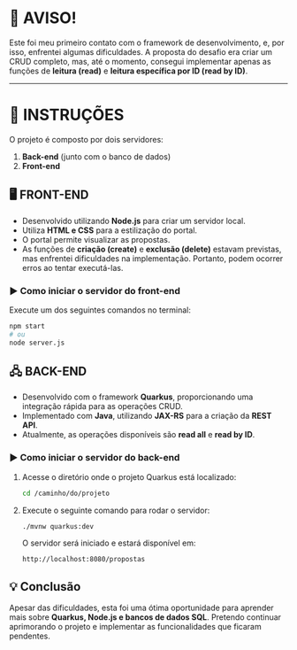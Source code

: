 # 🚨 AVISO!  
Este foi meu primeiro contato com o framework de desenvolvimento, e, por isso, enfrentei algumas dificuldades. A proposta do desafio era criar um CRUD completo, mas, até o momento, consegui implementar apenas as funções de **leitura (read)** e **leitura específica por ID (read by ID)**.  

---

# 📌 INSTRUÇÕES  

O projeto é composto por dois servidores:  
1. **Back-end** (junto com o banco de dados)  
2. **Front-end**  

## 🖥️ FRONT-END  
- Desenvolvido utilizando **Node.js** para criar um servidor local.  
- Utiliza **HTML e CSS** para a estilização do portal.  
- O portal permite visualizar as propostas.  
- As funções de **criação (create)** e **exclusão (delete)** estavam previstas, mas enfrentei dificuldades na implementação. Portanto, podem ocorrer erros ao tentar executá-las.  

### ▶ Como iniciar o servidor do front-end  
Execute um dos seguintes comandos no terminal:  
```sh
npm start
# ou
node server.js
```



## 🖧 BACK-END  
- Desenvolvido com o framework **Quarkus**, proporcionando uma integração rápida para as operações CRUD.  
- Implementado com **Java**, utilizando **JAX-RS** para a criação da **REST API**.  
- Atualmente, as operações disponíveis são **read all** e **read by ID**.  

### ▶ Como iniciar o servidor do back-end  
1. Acesse o diretório onde o projeto Quarkus está localizado:  
   ```sh
   cd /caminho/do/projeto
   ```
2. Execute o seguinte comando para rodar o servidor:  
   ```sh
   ./mvnw quarkus:dev
   ```
   O servidor será iniciado e estará disponível em:  
   ```
   http://localhost:8080/propostas
   ```

## 💡 Conclusão  
Apesar das dificuldades, esta foi uma ótima oportunidade para aprender mais sobre **Quarkus, Node.js e bancos de dados SQL**. Pretendo continuar aprimorando o projeto e implementar as funcionalidades que ficaram pendentes.  
